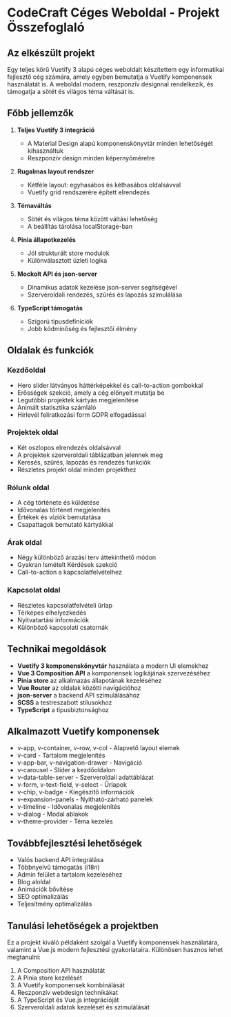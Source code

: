 # CodeCraft Céges Weboldal - Projekt Összefoglaló

## Az elkészült projekt

Egy teljes körű Vuetify 3 alapú céges weboldalt készítettem egy informatikai fejlesztő cég számára, amely egyben bemutatja a Vuetify komponensek használatát is. A weboldal modern, reszponzív designnal rendelkezik, és támogatja a sötét és világos téma váltását is.

## Főbb jellemzők

1. **Teljes Vuetify 3 integráció**
   - A Material Design alapú komponenskönyvtár minden lehetőségét kihasználtuk
   - Reszponzív design minden képernyőméretre

2. **Rugalmas layout rendszer**
   - Kétféle layout: egyhasábos és kéthasábos oldalsávval
   - Vuetify grid rendszerére épített elrendezés

3. **Témaváltás**
   - Sötét és világos téma között váltási lehetőség
   - A beállítás tárolása localStorage-ban

4. **Pinia állapotkezelés**
   - Jól strukturált store modulok
   - Különválasztott üzleti logika

5. **Mockolt API és json-server**
   - Dinamikus adatok kezelése json-server segítségével
   - Szerveroldali rendezés, szűrés és lapozás szimulálása

6. **TypeScript támogatás**
   - Szigorú típusdefiníciók
   - Jobb kódminőség és fejlesztői élmény

## Oldalak és funkciók

### Kezdőoldal
- Hero slider látványos háttérképekkel és call-to-action gombokkal
- Erősségek szekció, amely a cég előnyeit mutatja be
- Legutóbbi projektek kártyás megjelenítése
- Animált statisztika számláló
- Hírlevél feliratkozási form GDPR elfogadással

### Projektek oldal
- Két oszlopos elrendezés oldalsávval 
- A projektek szerveroldali táblázatban jelennek meg
- Keresés, szűrés, lapozás és rendezés funkciók
- Részletes projekt oldal minden projekthez

### Rólunk oldal
- A cég története és küldetése
- Idővonalas történet megjelenítés
- Értékek és víziók bemutatása
- Csapattagok bemutató kártyákkal

### Árak oldal
- Négy különböző árazási terv áttekinthető módon
- Gyakran Ismételt Kérdések szekció
- Call-to-action a kapcsolatfelvételhez

### Kapcsolat oldal
- Részletes kapcsolatfelvételi űrlap
- Térképes elhelyezkedés
- Nyitvatartási információk
- Különböző kapcsolati csatornák

## Technikai megoldások

- **Vuetify 3 komponenskönyvtár** használata a modern UI elemekhez
- **Vue 3 Composition API** a komponensek logikájának szervezéséhez
- **Pinia store** az alkalmazás állapotának kezeléséhez
- **Vue Router** az oldalak közötti navigációhoz
- **json-server** a backend API szimulálásához
- **SCSS** a testreszabott stílusokhoz
- **TypeScript** a típusbiztonsághoz

## Alkalmazott Vuetify komponensek

- v-app, v-container, v-row, v-col - Alapvető layout elemek
- v-card - Tartalom megjelenítés
- v-app-bar, v-navigation-drawer - Navigáció
- v-carousel - Slider a kezdőoldalon
- v-data-table-server - Szerveroldali adattáblázat
- v-form, v-text-field, v-select - Űrlapok
- v-chip, v-badge - Kiegészítő információk
- v-expansion-panels - Nyitható-zárható panelek
- v-timeline - Idővonalas megjelenítés
- v-dialog - Modal ablakok
- v-theme-provider - Téma kezelés

## Továbbfejlesztési lehetőségek

- Valós backend API integrálása
- Többnyelvű támogatás (i18n)
- Admin felület a tartalom kezeléséhez
- Blog aloldal
- Animációk bővítése
- SEO optimalizálás
- Teljesítmény optimalizálás

## Tanulási lehetőségek a projektben

Ez a projekt kiváló példaként szolgál a Vuetify komponensek használatára, valamint a Vue.js modern fejlesztési gyakorlataira. Különösen hasznos lehet megtanulni:

1. A Composition API használatát
2. A Pinia store kezelését
3. A Vuetify komponensek kombinálását
4. Reszponzív webdesign technikákat
5. A TypeScript és Vue.js integrációját
6. Szerveroldali adatok kezelését és szimulálását
